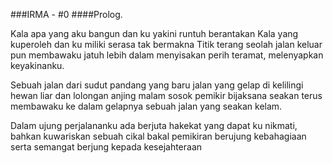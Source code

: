 ###IRMA - #0
####Prolog.

Kala apa yang aku bangun dan ku yakini runtuh berantakan
Kala yang kuperoleh dan ku miliki serasa tak bermakna
Titik terang seolah jalan keluar pun membawaku jatuh lebih dalam
    menyisakan perih teramat, melenyapkan keyakinanku.

Sebuah jalan dari sudut pandang yang baru
jalan yang gelap di kelilingi hewan liar dan lolongan anjing malam
sosok pemikir bijaksana seakan terus membawaku ke dalam gelapnya
    sebuah jalan yang seakan kelam.

Dalam ujung perjalananku
    ada berjuta hakekat yang dapat ku nikmati, bahkan kuwariskan
    sebuah cikal bakal pemikiran berujung kebahagiaan
    serta semangat berjung kepada kesejahteraan

